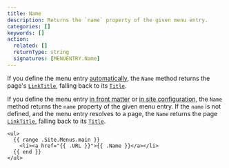 ```yaml
---
title: Name
description: Returns the `name` property of the given menu entry.
categories: []
keywords: []
action:
  related: []
  returnType: string
  signatures: [MENUENTRY.Name]
---
```


If you define the menu entry [automatically], the `Name` method returns the page's [`LinkTitle`], falling back to its [`Title`].

If you define the menu entry [in front matter] or [in site configuration], the `Name` method returns the `name` property of the given menu entry. If the `name` is not defined, and the menu entry resolves to a page, the `Name`  returns the page [`LinkTitle`], falling back to its [`Title`].

[`LinkTitle`]: /methods/page/linktitle/
[`Title`]: /methods/page/title/
[automatically]: /content-management/menus/#define-automatically
[in front matter]: /content-management/menus/#define-in-front-matter
[in site configuration]: /content-management/menus/#define-in-site-configuration

```go-html-template
<ul>
  {{ range .Site.Menus.main }}
    <li><a href="{{ .URL }}">{{ .Name }}</a></li>
  {{ end }}
</ul>
```
